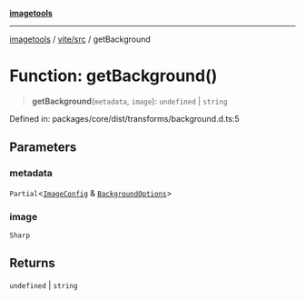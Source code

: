 [**imagetools**](../../../README.md)

***

[imagetools](../../../modules.md) / [vite/src](../README.md) / getBackground

# Function: getBackground()

> **getBackground**(`metadata`, `image`): `undefined` \| `string`

Defined in: packages/core/dist/transforms/background.d.ts:5

## Parameters

### metadata

`Partial`\<[`ImageConfig`](../type-aliases/ImageConfig.md) & [`BackgroundOptions`](../interfaces/BackgroundOptions.md)\>

### image

`Sharp`

## Returns

`undefined` \| `string`
